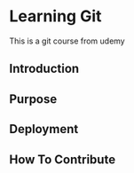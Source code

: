 # Learning Git

This is a git course from udemy

## Introduction

## Purpose

## Deployment

## How To Contribute
